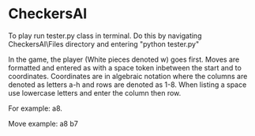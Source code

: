 # CheckersAI

To play run tester.py class in terminal. Do this by navigating CheckersAI\Files directory and entering "python tester.py"

In the game, the player (White pieces denoted w) goes first. Moves are formatted and entered as <start to> with a space token inbetween the start and to coordinates. Coordinates are in algebraic notation where the columns are denoted as letters a-h and rows are denoted as 1-8. When listing a space use lowercase letters and enter the column then row.
  
For example: a8. 
 
Move example: a8 b7
  
  
